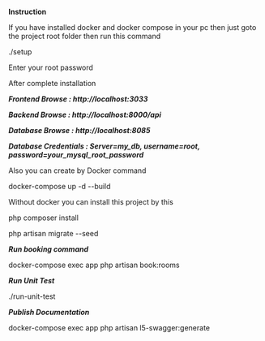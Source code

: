 
**Instruction**

If you have installed docker and docker compose  in your pc
then just goto the project root folder then run this command

./setup

Enter your root password 

After complete installation


***Frontend Browse :  http://localhost:3033***

***Backend Browse :  http://localhost:8000/api***

***Database Browse :  http://localhost:8085***

***Database Credentials :  Server=my_db,  username=root,  password=your_mysql_root_password*** 




Also you can create by Docker command
 
 docker-compose up -d --build

Without docker you can install this project by this 
 
php composer install

php artisan migrate --seed


***Run booking command***

docker-compose exec app php artisan book:rooms

***Run Unit Test***

./run-unit-test

***Publish Documentation***

docker-compose exec app php artisan l5-swagger:generate
